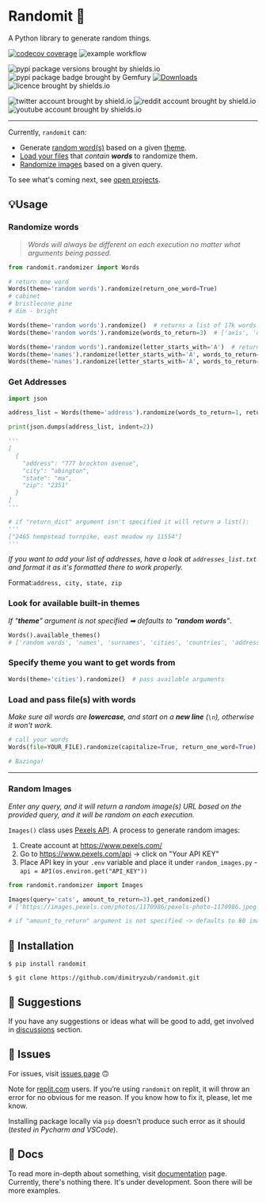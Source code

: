 # Randomit 🎲

A Python library to generate random things.

[![codecov coverage](https://codecov.io/gh/dimitryzub/randomit/branch/main/graph/badge.svg?token=B2XA8Y3R5M)](https://codecov.io/gh/dimitryzub/randomit)
![example workflow](https://github.com/dimitryzub/randomit/actions/workflows/ci.yml/badge.svg)

![pypi package versions brought by shields.io](https://img.shields.io/pypi/pyversions/randomit)
![pypi package badge brought by Gemfury](https://badge.fury.io/py/randomit.svg)
[![Downloads](https://static.pepy.tech/personalized-badge/randomit?period=month&units=international_system&left_color=grey&right_color=brightgreen&left_text=Downloads)](https://pepy.tech/project/randomit)
![licence brought by shields.io](https://img.shields.io/github/license/dimitryzub/randomit?color=blue)

![twitter account brought by shield.io](https://img.shields.io/twitter/follow/DimitryZub?style=social)
![reddit account brought by shield.io](https://img.shields.io/reddit/user-karma/combined/zdmit?style=social)
![youtube account brought by shields.io](https://img.shields.io/youtube/channel/views/UClEr5pKL0gfo4uGVH4nWRYg?style=social)
___
Currently, `randomit` can:
- Generate [random word(s)](https://github.com/dimitryzub/randomit#randomize-words) based on a given [theme](https://github.com/dimitryzub/randomit#look-for-available-built-in-themes).
- [Load your files](https://github.com/dimitryzub/randomit#load-and-pass-your-files) that _contain **words**_ to randomize them. 
- [Randomize images](#random-images) based on a given query.

To see what's coming next, see [open projects](https://github.com/dimitryzub/randomit/projects).

## 💡Usage

### Randomize words

> *Words will always be different on each execution no matter what arguments being passed.*


```python
from randomit.randomizer import Words

# return one word
Words(theme='random words').randomize(return_one_word=True)
# cabinet
# bristlecone pine
# dim - bright

Words(theme='random words').randomize()  # returns a list of 17k words
Words(theme='random words').randomize(words_to_return=3)  # ['axis', 'overabundant', 'superuser']

Words(theme='random words').randomize(letter_starts_with='A')  # returns all words that starts with letter "A" 
Words(theme='names').randomize(letter_starts_with='A', words_to_return=3)  # ['abandoned', 'able', 'absolute']
Words(theme='names').randomize(letter_starts_with='A', words_to_return=3, capitalize=True)  # ['Apron', 'Ashes', 'Anvil']
```

### Get Addresses

```python
import json

address_list = Words(theme='address').randomize(words_to_return=1, return_dict=True)

print(json.dumps(address_list, indent=2))

'''
[
  {
    "address": "777 brockton avenue",
    "city": "abington",
    "state": "ma",
    "zip": "2351"
  }
]
'''

# if "return_dict" argument isn't specified it will return a list():
'''
["2465 hempstead turnpike, east meadow ny 11554"]
'''
```

_If you want to add your list of addresses, have a look at `addresses_list.txt` and format it as it's formatted there to work properly._

Format:`address, city, state, zip`

### Look for available built-in themes

_If "**theme**" argument is not specified ➡ defaults to "**random words**"_.

```python
Words().available_themes()
# ['random words', 'names', 'surnames', 'cities', 'countries', 'address']
```

### Specify theme you want to get words from

```python
Words(theme='cities').randomize()  # pass available arguments
```

### Load and pass file(s) with words
_Make sure all words are **lowercase**, and start on a **new line** (`\n`), otherwise it won't work._

```python
# call your words
Words(file=YOUR_FILE).randomize(capitalize=True, return_one_word=True)

# Bazinga!
```

___

### Random Images

_Enter any query, and it will return a random image(s) URL based on the provided query, and it will be random on each execution._ 

`Images()` class uses [Pexels API](https://www.pexels.com/api). A process to generate random images:
1. Create account at https://www.pexels.com/
2. Go to https://www.pexels.com/api -> click on "Your API KEY"
3. Place API key in your `.env` variable and place it under `random_images.py` - `api = API(os.environ.get("API_KEY"))`

```python
from randomit.randomizer import Images

Images(query='cats', amount_to_return=3).get_randomized() 
# ['https://images.pexels.com/photos/1170986/pexels-photo-1170986.jpeg', 'https://images.pexels.com/photos/1056251/pexels-photo-1056251.jpeg', 'https://images.pexels.com/photos/1056251/pexels-photo-1056251.jpeg']

# if "amount_to_return" argument is not specified -> defaults to 80 images per page.
```

## 📡 Installation

```
$ pip install randomit
```

```
$ git clone https://github.com/dimitryzub/randomit.git
```

## 👾 Suggestions

If you have any suggestions or ideas what will be good to add, get involved in [discussions](https://github.com/dimitryzub/randomit/discussions) section.

## 🔬 Issues

For issues, visit [issues page](https://github.com/dimitryzub/randomit/issues) 🙃

Note for [replit.com](https://replit.com/) users. If you’re using `randomit` on replit, it will throw an error for no obvious for me reason. If you know how to fix it, please, let me know. 

Installing package locally via `pip` doesn’t produce such error as it should (_tested in Pycharm and VSCode_).

## 📜 Docs

To read more in-depth about something, visit [documentation](https://dimitryzub.github.io/randomit/docs/docs.html) page. Currently, there's nothing there. It's under development. Soon there will be more examples. 